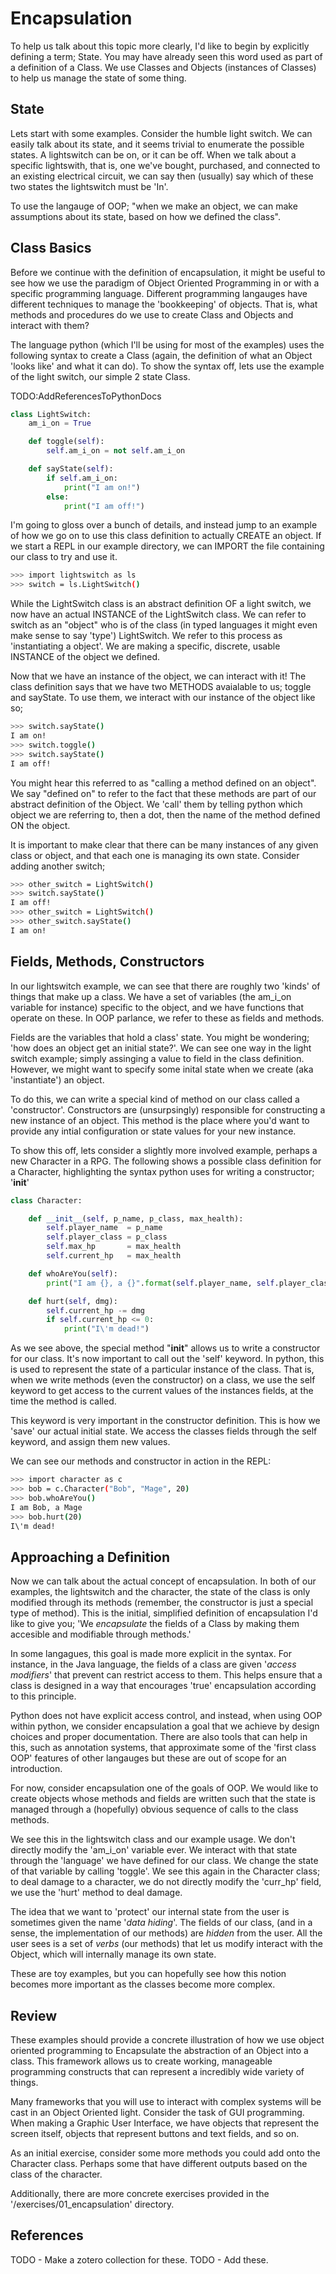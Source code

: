 # Encapsulation
To help us talk about this topic more clearly, I'd like to begin by explicitly defining a term; State. You may have already seen this word used as part of a definition of a Class. We use Classes and Objects (instances of Classes) to help us manage the state of some thing. 

## State
Lets start with some examples. Consider the humble light switch. We can easily talk about its state, and it seems trivial to enumerate the possible states. A lightswitch can be on, or it can be off. When we talk about a specific lightswith, that is, one we've bought, purchased, and connected to an existing electrical circuit, we can say then (usually) say which of these two states the lightswitch must be 'In'. 

To use the langauge of OOP; "when we make an object, we can make assumptions about its state, based on how we defined the class". 

## Class Basics
Before we continue with the definition of encapsulation, it might be useful to see how we use the paradigm of Object Oriented Programming in or with a specific programming language.  Different programming langauges have different techniques to manage the 'bookkeeping' of objects. That is, what methods and procedures do we use to create Class and Objects and interact with them? 

The language python (which I'll be using for most of the examples) uses the following syntax to create a Class (again, the definition of what an Object 'looks like' and what it can do). To show the syntax off, lets use the example of the light switch, our simple 2 state Class. 

TODO:AddReferencesToPythonDocs

```python
class LightSwitch:
    am_i_on = True

    def toggle(self):
        self.am_i_on = not self.am_i_on

    def sayState(self):
        if self.am_i_on:
            print("I am on!")
        else:
            print("I am off!")
```

I'm going to gloss over a bunch of details, and instead jump to an example of how we go on to use this class definition to actually CREATE an object. If we start a REPL in our example directory, we can IMPORT the file containing our class to try and use it. 

```bash
>>> import lightswitch as ls
>>> switch = ls.LightSwitch()
```

While the LightSwitch class is an abstract definition OF a light switch, we now have an actual INSTANCE of the LightSwitch class. We can refer to switch as an "object" who is of the class (in typed languages it might even make sense to say 'type') LightSwitch. We refer to this process as 'instantiating a object'. We are making a specific, discrete, usable INSTANCE of the object we defined. 

Now that we have an instance of the object, we can interact with it! The class definition says that we have two METHODS avaialable to us; toggle and sayState. To use them, we interact with our instance of the object like so;

```bash
>>> switch.sayState()
I am on!
>>> switch.toggle()
>>> switch.sayState()
I am off!
```

You might hear this referred to as "calling a method defined on an object". We say "defined on" to refer to the fact that these methods are part of our abstract definition of the Object. We 'call' them by telling python which object we are referring to, then a dot, then the name of the method defined ON the object.

It is important to make clear that there can be many instances of any given class or object, and that each one is managing its own state. Consider adding another switch;

```bash
>>> other_switch = LightSwitch()
>>> switch.sayState()
I am off!  
>>> other_switch = LightSwitch()
>>> other_switch.sayState()
I am on!
```

## Fields, Methods, Constructors
In our lightswitch example, we can see that there are roughly two 'kinds' of things that make up a class. We have a set of variables (the am_i_on variable for instance) specific to the object, and we have functions that operate on these. In OOP parlance, we refer to these as fields and methods. 

Fields are the variables that hold a class' state. You might be wondering; 'how does an object get an initial state?'. We can see one way in the light switch example; simply assinging a value to field in the class definition. However, we might want to specify some inital state when we create (aka 'instantiate') an object. 

To do this, we can write a special kind of method on our class called a 'constructor'. Constructors are (unsurpsingly) responsible for constructing a new instance of an object. This method is the place where you'd want to provide any intial configuration or state values for your new instance. 

To show this off, lets consider a slightly more involved example, perhaps a new Character in a RPG. The following shows a possible class definition for a Character, highlighting the syntax python uses for writing a constructor; '__init__'

```python
class Character:

    def __init__(self, p_name, p_class, max_health):
        self.player_name  = p_name
        self.player_class = p_class 
        self.max_hp       = max_health
        self.current_hp   = max_health

    def whoAreYou(self):
        print("I am {}, a {}".format(self.player_name, self.player_class))

    def hurt(self, dmg):
        self.current_hp -= dmg
        if self.current_hp <= 0:
            print("I\'m dead!")

```

As we see above, the special method "__init__" allows us to write a constructor for our class. It's now important to call out the 'self' keyword. In python, this is used to represent the state of a particular instance of the class. That is, when we write methods (even the constructor) on a class, we use the self keyword to get access to the current values of the instances fields, at the time the method is called. 

This keyword is very important in the constructor definition. This is how we 'save' our actual initial state. We access the classes fields through the self keyword, and assign them new values.

We can see our methods and constructor in action in the REPL:

```bash
>>> import character as c 
>>> bob = c.Character("Bob", "Mage", 20)
>>> bob.whoAreYou()
I am Bob, a Mage
>>> bob.hurt(20)
I\'m dead!
```

## Approaching a Definition
Now we can talk about the actual concept of encapsulation. In both of our examples, the lightswitch and the character, the state of the class is only modified through its methods (remember, the constructor is just a special type of method). This is the initial, simplified definition of encapsulation I'd like to give you; 'We _encapsulate_ the fields of a Class by making them accesible and modifiable through methods.'

In some langagues, this goal is made more explicit in the syntax. For instance, in the Java language, the fields of a class are given '_access modifiers_' that prevent can restrict access to them. This helps ensure that a class is designed in a way that encourages 'true' encapsulation according to this principle. 

Python does not have explicit access control, and instead, when using OOP within python, we consider encapsulation a goal that we achieve by design choices and proper documentation. There are also tools that can help in this, such as annotation systems, that approximate some of the 'first class OOP' features of other langauges but these are out of scope for an introduction. 

For now, consider encapsulation one of the goals of OOP. We would like to create objects whose methods and fields are written such that the state is managed through a (hopefully) obvious sequence of calls to the class methods. 

We see this in the lightswitch class and our example usage. We don't directly modify the 'am_i_on' variable ever. We interact with that state through the 'language' we have defined for our class. We change the state of that variable by calling 'toggle'.  We see this again in the Character class; to deal damage to a character, we do not directly modify the 'curr_hp' field, we use the 'hurt' method to deal damage.

The idea that we want to 'protect' our internal state from the user is sometimes given the name '_data hiding_'. The fields of our class, (and in a sense, the implementation of our methods) are _hidden_ from the user. All the user sees is a set of _verbs_ (our methods) that let us modify interact with the Object, which will internally manage its own state. 

These are toy examples, but you can hopefully see how this notion becomes more important as the classes become more complex. 

## Review
These examples should provide a concrete illustration of how we use object oriented programming to Encapsulate the abstraction of an Object into a class. This framework allows us to create working, manageable programming constructs that can represent a incredibly wide variety of things. 

Many frameworks that you will use to interact with complex systems will be cast in an Object Oriented light. Consider the task of GUI programming. When making a Graphic User Interface, we have objects that represent the screen itself, objects that represent buttons and text fields, and so on. 

As an initial exercise, consider some more methods you could add onto the Character class. Perhaps some that have different outputs based on the class of the character. 

Additionally, there are more concrete exercises provided in the  '/exercises/01_encapsulation' directory. 

## References
TODO - Make a zotero collection for these. 
TODO - Add these. 